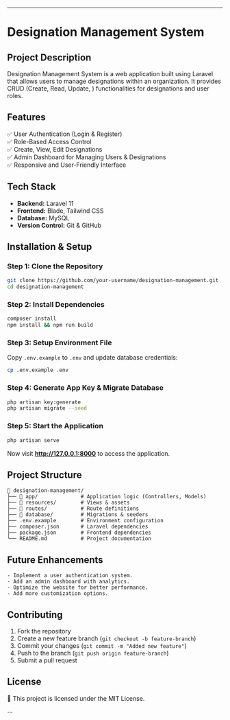 
---

# **Designation Management System**  

## **Project Description**  
Designation Management System is a web application built using Laravel that allows users to manage designations within an organization. It provides CRUD (Create, Read, Update, ) functionalities for designations and user roles.  

## **Features**  
✅ User Authentication (Login & Register)  
✅ Role-Based Access Control  
✅ Create, View, Edit Designations  
✅ Admin Dashboard for Managing Users & Designations  
✅ Responsive and User-Friendly Interface  

## **Tech Stack**  
- **Backend:** Laravel 11  
- **Frontend:** Blade, Tailwind CSS  
- **Database:** MySQL  
- **Version Control:** Git & GitHub  

## **Installation & Setup**  

### **Step 1: Clone the Repository**  
```bash
git clone https://github.com/your-username/designation-management.git
cd designation-management
```

### **Step 2: Install Dependencies**  
```bash
composer install
npm install && npm run build
```

### **Step 3: Setup Environment File**  
Copy `.env.example` to `.env` and update database credentials:  
```bash
cp .env.example .env
```

### **Step 4: Generate App Key & Migrate Database**  
```bash
php artisan key:generate
php artisan migrate --seed
```

### **Step 5: Start the Application**  
```bash
php artisan serve
```
Now visit **http://127.0.0.1:8000** to access the application.  

## **Project Structure**  
```
📂 designation-management/
├── 📂 app/              # Application logic (Controllers, Models)
├── 📂 resources/        # Views & assets
├── 📂 routes/           # Route definitions
├── 📂 database/         # Migrations & seeders
├── .env.example        # Environment configuration
├── composer.json       # Laravel dependencies
├── package.json        # Frontend dependencies
└── README.md           # Project documentation
```

## **Future Enhancements**  
    - Implement a user authentication system.
    - Add an admin dashboard with analytics.
    - Optimize the website for better performance.
    - Add more customization options.



## **Contributing**  
1. Fork the repository  
2. Create a new feature branch (`git checkout -b feature-branch`)  
3. Commit your changes (`git commit -m "Added new feature"`)  
4. Push to the branch (`git push origin feature-branch`)  
5. Submit a pull request  

## **License**  
📜 This project is licensed under the MIT License.  

--
